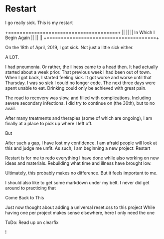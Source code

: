 # Restart
I  go really sick. This is my restart

+======================================+
||                                    ||
||       In Which I Begin Again       ||
||                                    ||
+======================================+

On the 18th of April, 2019, I got sick. Not just a little sick either.

A LOT.

I had pneumonia. Or rather, the illness came to a head then. It had actually started about a week prior. That previous week I had been out of town. When I got back, I started feeling sick. It got worse and worse until that Thursday. I was so sick I could no longer code. The next three days were spent unable to eat. Drinking could only be achieved with great pain.

The road to recovery was slow, and filled with complications. Including severe secondary infections. I did try to continue on (the 30th), but to no avail.

After many treatments and therapies (some of which are ongoing), I am finally at a place to pick up where I left off.

But

After such a gap, I have lost my confidence. I am afraid people will look at this and judge me unfit. As such, I am beginning a new project: Restart

Restart is for me to redo everything I have done while also working on new ideas and materials. Rebuilding what time and illness have brought low.

Ultimately, this probably makes no difference. But it feels important to me.

<!-- From Disposable Profile 12th 9 2019
    I am finding this restart to be a good refresher.
     I think I either forgot, or never learned the href=#.
      And is helping me with notation. Both in the code
       and in the commits (notation is lacking here,
        at least for a "first" project. That will have to be ammended)
-->

I should also like to get some markdown under my belt. I never did get around to practicing that

<!-- From Basic CSS Page 2 13th 9 2019
    Not much relearning was gained in this project
-->

<!-- From Disposable Profile 13th 9 2019
    altered a strong tag to a span with inline style
    good reminder about inline style and elements
-->

<!-- From Fun with Divs 16th 9 2019
    working with siblings in css should be a common exercise
    space > ~ + ,
-->

Come Back to This
<!-- Relative Paths 18th 9 2019
    added some notes for CSS swithching that I want to get back to
-->

Just now thought about adding a universal reset.css to this project
While having one per project makes sense elsewhere, here I only need the one

<!-- From Boxes 18th 9 2019
    Review Box-Sizing more closely
    Got distracted and did the "only commit once" error
    Must try to make multiple commits as practice for larger projects
    The idea is to track changes
     not to just save the current project
-->

ToDo: Read up on clearfix
<!-- Week One of Restart
    After one week, I feel much better. My goal is to in crease commits to 20 daily. This will likely mean two small projects a day.
    I am excited to be coding again. It feels good.
-->

<!-- From Positions 19th 9 2019
    Got a late start, may not make 20 commits "today"
    Will not overage here once finished for the "day"
    No overage! but only managed one project today.
    Need to remember to start a little bit earlier.
-->

!
<!-- From Pseudo and Columns Bootstrap 20th 9 2019
    This has the makings of some useful CSS tricks.
    I would like to combine the display:none with an animation later
-->